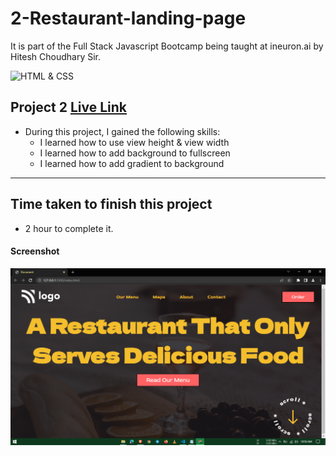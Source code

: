 # 2-Restaurant-landing-page
It is part of the Full Stack Javascript Bootcamp being taught at ineuron.ai by Hitesh Choudhary Sir.

![HTML & CSS](https://img.shields.io/badge/Project1-HTML%26CSS-brightgreen)


## Project 2 [Live Link](https://restaurant-landing-pages.netlify.app/)

-   During this project, I gained the following skills:
    -   I learned how to use view height & view width
    -  I learned how to add background to fullscreen
    - I learned how to add gradient to background 

---

## Time taken to finish this project

-   2 hour to complete it.


#### Screenshot

![Webpage](./screenshot/1.PNG)